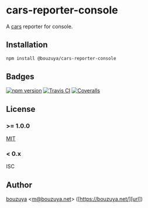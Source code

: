 # cars-reporter-console

A [cars](https://github.com/bouzuya/cars) reporter for console.

## Installation

```bash
npm install @bouzuya/cars-reporter-console
```

## Badges

[![npm version][npm-badge-url]][npm-url]
[![Travis CI][travisci-badge-url]][travisci-url]
[![Coveralls][coveralls-badge-url]][coveralls-url]

[coveralls-badge-url]: https://img.shields.io/coveralls/github/bouzuya/cars-reporter-console.svg
[coveralls-url]: https://coveralls.io/github/bouzuya/cars-reporter-console
[npm-badge-url]: https://img.shields.io/npm/v/bouzuya/cars-reporter-console.svg
[npm-url]: https://www.npmjs.com/package/@bouzuya/cars-reporter-console
[travisci-badge-url]: https://img.shields.io/travis/bouzuya/cars-reporter-console.svg
[travisci-url]: https://travis-ci.org/bouzuya/cars-reporter-console

## License

### >= 1.0.0

[MIT](LICENSE)

### < 0.x

ISC

## Author

[bouzuya][user] &lt;[m@bouzuya.net][email]&gt; ([https://bouzuya.net/][url])

[user]: https://github.com/bouzuya
[email]: mailto:m@bouzuya.net
[url]: https://bouzuya.net/
